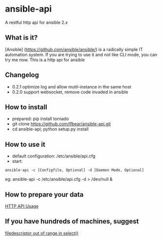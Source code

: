 # ansible-api
A restful http api for ansible 2.x

## What is it?
[Ansible] (https://github.com/ansible/ansible/) is a radically simple IT automation system.
If you are trying to use it and not like CLI mode, you can try me now. This is a http api for ansible

## Changelog

- 0.2.1 optimize log and allow mutil-instance in the same host
- 0.2.0 support websocket, remove code invaded in ansible

## How to install
- prepared: pip install tornado
- git clone https://github.com/lfbear/ansible-api.git
- cd ansible-api; python setup.py install

## How to use it

- default configuration: /etc/ansible/api.cfg
- start: 
```
ansible-api -c [Configfile, Optional] -d [Daemon Mode, Optional]
```
eg: ansible-api -c /etc/ansible/api.cfg -d > /dev/null &

## How to prepare your data

[HTTP API Usage](https://github.com/lfbear/ansible-api/wiki/http-api-usage)

## If you have hundreds of machines, suggest
[filedescriptor out of range in select()](https://github.com/lfbear/ansible-api/wiki/ValueError:-filedescriptor-out-of-range-in-select())
